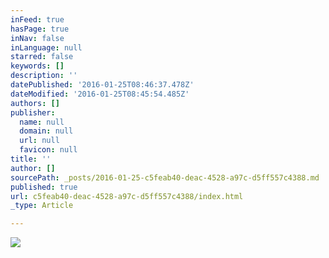```yaml
---
inFeed: true
hasPage: true
inNav: false
inLanguage: null
starred: false
keywords: []
description: ''
datePublished: '2016-01-25T08:46:37.478Z'
dateModified: '2016-01-25T08:45:54.485Z'
authors: []
publisher:
  name: null
  domain: null
  url: null
  favicon: null
title: ''
author: []
sourcePath: _posts/2016-01-25-c5feab40-deac-4528-a97c-d5ff557c4388.md
published: true
url: c5feab40-deac-4528-a97c-d5ff557c4388/index.html
_type: Article

---
```

![](https://the-grid-user-content.s3-us-west-2.amazonaws.com/13d1332a-829a-4483-8752-b812330f5b5d.png)